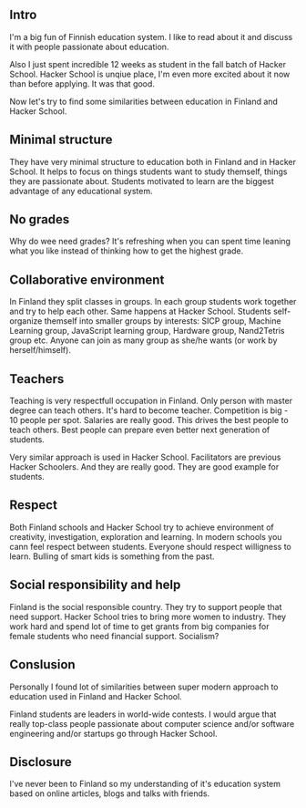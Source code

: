 <!--
name: Hacker School vs Finnish education system
description: Finding similarities between Hacker School and eudcation system in Finland
author: Anton Podviaznikov
author_email: anton@hashobject.com
author_url: http://twitter.com/podviaznikov
author_github: podviaznikov
author_twitter: podviaznikov
author_avatar: /images/anton-avatar.png
location: New York, USA
date_created: 2013-12-27
date_modified: 2013-12-27
date_published: 2013-12-27
headline:
in_language: en
keywords: hacker school, education, finland
discussion_url: https://github.com/hashobject/blog.hashobject.com/issues/10
canonical_url: http://blog.hashobject.com/hacker-school-vs-finnish-education-system
-->
## Intro

I'm a big fun of Finnish education system. I like to read about it and discuss it with people passionate
about education.

Also I just spent incredible 12 weeks as student in the fall batch of Hacker School. Hacker School is
unqiue place, I'm even more excited about it now than before applying. It was that good.

Now let's try to find some similarities between education in Finland and Hacker School.


## Minimal structure

They have very minimal structure to education both in Finland and in Hacker School. It helps to focus
on things students want to study themself, things they are passionate about. Students motivated to learn
are the biggest advantage of any educational system.

## No grades

Why do wee need grades? It's refreshing when you can spent time leaning what you like instead of
thinking how to get the highest grade.

## Collaborative environment

In Finland they split classes in groups. In each group students work together and try to help each other.
Same happens at Hacker School. Students self-organize themself into smaller groups by interests:
SICP group, Machine Learning group, JavaScript learning group, Hardware group, Nand2Tetris group etc.
Anyone can join as many group as she/he wants (or work by herself/himself).


## Teachers

Teaching is very respectfull occupation in Finland. Only person with master degree can teach others.
It's hard to become teacher. Competition is big - 10 people per spot. Salaries are really good.
This drives the best people to teach others. Best people can prepare even better next generation of students.

Very similar approach is used in Hacker School. Facilitators are previous Hacker Schoolers. And they
are really good. They are good example for students.

## Respect

Both Finland schools and Hacker School try to achieve environment of creativity, investigation, exploration and
learning. In modern schools you cann feel respect between students. Everyone should respect willigness to learn.
Bulling of smart kids is something from the past.


## Social responsibility and help

Finland is the social responsible country. They try to support people that need support.
Hacker School tries to bring more women to industry. They work hard and spend lot of time
to get grants from big companies for female students who need financial support. Socialism?

## Conslusion

Personally I found lot of similarities between super modern approach to education used in Finland
and Hacker School.

Finland students are leaders in world-wide contests. I would argue that really top-class people passionate
about computer science and/or software engineering and/or startups go through Hacker School.

## Disclosure

I've never been to Finland so my understanding of it's education system based on online articles,
blogs and talks with friends.


